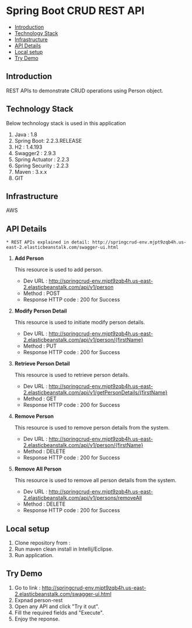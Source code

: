 Spring Boot CRUD REST API
========

+ [Introduction](#introduction)
+ [Technology Stack](#technology-stack)
+ [Infrastructure](#infrastructure)
+ [API Details](#api-details)
+ [Local setup](#local-setup)
+ [Try Demo](#try-demo)


## Introduction
REST APIs to demonstrate CRUD operations using Person object.


## Technology Stack
Below technology stack is used in this application
1)  Java : 1.8
2)	Spring Boot: 2.2.3.RELEASE
3)	H2 : 1.4.193
4)	Swagger2 : 2.9.3
5)	Spring Actuator : 2.2.3
6)  Spring Security : 2.2.3
7)  Maven : 3.x.x
8)  GIT


## Infrastructure
AWS


## API Details

	* REST APIs explained in detail: http://springcrud-env.mjpt9zqb4h.us-east-2.elasticbeanstalk.com/swagger-ui.html

1) **Add Person**

    This resource is used to add person.

    * Dev URL : http://springcrud-env.mjpt9zqb4h.us-east-2.elasticbeanstalk.com/api/v1/person
    * Method : POST
    * Response HTTP code : 200 for Success


2) **Modify Person Detail**

    This resource is used to initiate modify person details.

    * Dev URL : http://springcrud-env.mjpt9zqb4h.us-east-2.elasticbeanstalk.com/api/v1/person/{firstName}
    * Method : PUT
    * Response HTTP code : 200 for Success


3) **Retrieve Person Detail**

    This resource is used to retrieve person details.

    * Dev URL : http://springcrud-env.mjpt9zqb4h.us-east-2.elasticbeanstalk.com/api/v1/getPersonDetails/{firstName}
    * Method : GET
    * Response HTTP code : 200 for Success


4) **Remove Person**

    This resource is used to remove person details from the system.

    * Dev URL : http://springcrud-env.mjpt9zqb4h.us-east-2.elasticbeanstalk.com/api/v1/person/{firstName}
    * Method : DELETE
    * Response HTTP code : 200 for Success

4) **Remove All Person**

    This resource is used to remove all person details from the system.

    * Dev URL : http://springcrud-env.mjpt9zqb4h.us-east-2.elasticbeanstalk.com/api/v1/persons/removeAll
    * Method : DELETE
    * Response HTTP code : 200 for Success

## Local setup

1) Clone repository from : 
2) Run maven clean install in Intellij/Eclipse.
3) Run application.

## Try Demo
1) Go to link : http://springcrud-env.mjpt9zqb4h.us-east-2.elasticbeanstalk.com/swagger-ui.html
2) Expnad person-rest
3) Open any API and click "Try it out".
4) Fill the required fields and "Execute".
5) Enjoy the reponse.